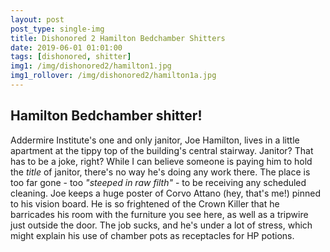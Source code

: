 ```yaml
---
layout: post
post_type: single-img
title: Dishonored 2 Hamilton Bedchamber Shitters
date: 2019-06-01 01:01:00
tags: [dishonored, shitter]
img1: /img/dishonored2/hamilton1.jpg
img1_rollover: /img/dishonored2/hamilton1a.jpg
---
```

## Hamilton Bedchamber shitter!

Addermire Institute's one and only janitor, Joe Hamilton, lives in a little apartment at the tippy top of the building's central stairway. Janitor? That has to be a joke, right? While I can believe someone is paying him to hold the *title* of janitor, there's no way he's doing any work there. The place is too far gone - too *"steeped in raw filth"* - to be receiving any scheduled cleaning. Joe keeps a huge poster of Corvo Attano (hey, that's me!) pinned to his vision board. He is so frightened of the Crown Killer that he barricades his room with the furniture you see here, as well as a tripwire just outside the door. The job sucks, and he's under a lot of stress, which might explain his use of chamber pots as receptacles for HP potions. 
